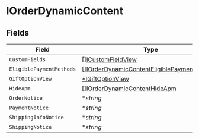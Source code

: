 # IOrderDynamicContent


## Fields

| Field                                                                                                             | Type                                                                                                              | Required                                                                                                          | Description                                                                                                       |
| ----------------------------------------------------------------------------------------------------------------- | ----------------------------------------------------------------------------------------------------------------- | ----------------------------------------------------------------------------------------------------------------- | ----------------------------------------------------------------------------------------------------------------- |
| `CustomFields`                                                                                                    | [][ICustomFieldView](../../models/shared/icustomfieldview.md)                                                     | :heavy_minus_sign:                                                                                                | N/A                                                                                                               |
| `EligiblePaymentMethods`                                                                                          | [][IOrderDynamicContentEligiblePaymentMethods](../../models/shared/iorderdynamiccontenteligiblepaymentmethods.md) | :heavy_minus_sign:                                                                                                | N/A                                                                                                               |
| `GiftOptionView`                                                                                                  | [*IGiftOptionView](../../models/shared/igiftoptionview.md)                                                        | :heavy_minus_sign:                                                                                                | N/A                                                                                                               |
| `HideApm`                                                                                                         | [][IOrderDynamicContentHideApm](../../models/shared/iorderdynamiccontenthideapm.md)                               | :heavy_minus_sign:                                                                                                | N/A                                                                                                               |
| `OrderNotice`                                                                                                     | **string*                                                                                                         | :heavy_minus_sign:                                                                                                | N/A                                                                                                               |
| `PaymentNotice`                                                                                                   | **string*                                                                                                         | :heavy_minus_sign:                                                                                                | N/A                                                                                                               |
| `ShippingInfoNotice`                                                                                              | **string*                                                                                                         | :heavy_minus_sign:                                                                                                | N/A                                                                                                               |
| `ShippingNotice`                                                                                                  | **string*                                                                                                         | :heavy_minus_sign:                                                                                                | N/A                                                                                                               |